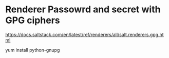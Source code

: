 # Renderer Passowrd and secret with GPG ciphers
https://docs.saltstack.com/en/latest/ref/renderers/all/salt.renderers.gpg.html

yum install python-gnupg
